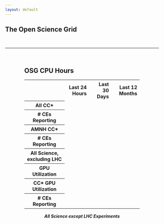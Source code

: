 ```yaml
---
layout: default
---
```


## The Open Science Grid

<br/>
<hr/>
<br/>

<style>
.osg_hours td,th.ar { text-align: right }
.osg_table_footer {
    font-weight: bold;
    font-style: italic;
    text-align: center;
    margin-top: 1em
}
.c75 {
    margin: auto;
    max-width: 75%
}
.h2ts {
    float: right;
    font-size: small;
}

.xtooltip {
  position: relative;
}

.xtooltip .xtooltiptext {
  visibility: hidden;
  background-color: #555;
  color: #fff;
  text-align: center;
  white-space: nowrap;
  font-size: small;
  border-radius: 6px;
  padding: 5px 5px;
  position: absolute;
  z-index: 1;
  bottom: 125%;
  left: 50%;
  margin-left: -60px;
  opacity: 0;
  transition: opacity 0.3s;
}

.xtooltip .xtooltiptext::after {
  content: "";
  position: absolute;
  top: 100%;
  left: 50%;
  margin-left: -5px;
  border-width: 5px;
  border-style: solid;
  border-color: #555 transparent transparent transparent;
}

.xtooltip:hover .xtooltiptext {
  visibility: visible;
  opacity: 1;
}
</style>

<div>
<div class="c75">

<h2 id="osg_cpu_hours_h2">OSG CPU Hours</h2>
<table class="osg_hours">

<tr>
  <th class="ar"></th>
  <th class="ar">Last 24 Hours</th>
  <th class="ar">Last 30 Days</th>
  <th class="ar">Last 12 Months</th>
</tr>

<tr id="cc_star_usage_row">
  <th>All CC&#42;</th>
</tr>

<tr id="cc_star_count_row">
  <th># CEs Reporting</th>
</tr>

<tr id="amnh_usage_row">
  <th>AMNH CC&#42;</th>
</tr>

<tr id="amnh_count_row">
  <th># CEs Reporting</th>
</tr>

<tr id="all_non_lhc_row">
  <th>All Science, excluding LHC</th>
</tr>

<tr id="gpu_usage_row">
  <th>GPU Utilization</th>
</tr>

<tr id="cc_star_gpu_usage_row">
  <th>CC&#42; GPU Utilization</th>
</tr>

<tr id="cc_star_gpu_count_row">
  <th># CEs Reporting</th>
</tr>

</table>
<p class="osg_table_footer">
All Science except LHC Experiments
</p>

</div>
</div>
<br/>

<script>
(function() {
  $.getJSON("https://web0000.chtc.wisc.edu/osg-cpu-hours.json")
    .done(function(data) {
      $.each(data.amnh_usage, function(i, x) {
        $('<td>' + x + "</td>").appendTo("#amnh_usage_row");
      });
      $.each(data.amnh_count, function(i, x) {
        $('<td class="xtooltip">' + x
          +   '<span class="xtooltiptext">'
          +     data.amnh_fqdn_resources[i].join("<br/>")
          +   '</span>'
          + "</td>").appendTo("#amnh_count_row");
      });
      $.each(data.cc_star_usage, function(i, x) {
        $('<td>' + x + "</td>").appendTo("#cc_star_usage_row");
      });
      $.each(data.cc_star_count, function(i, x) {
        $('<td class="xtooltip">' + x
          +   '<span class="xtooltiptext">'
          +     data.cc_star_fqdn_resources[i].join("<br/>")
          +   '</span>'
          + "</td>").appendTo("#cc_star_count_row");
      });
      $.each(data.all_non_lhc, function(i, x) {
        $('<td>' + x + "</td>").appendTo("#all_non_lhc_row");
      });
      $.each(data.gpu_usage, function(i, x) {
        $('<td>' + x + "</td>").appendTo("#gpu_usage_row");
      });
      $.each(data.cc_star_gpu_usage, function(i, x) {
        $('<td>' + x + "</td>").appendTo("#cc_star_gpu_usage_row");
      });
      $.each(data.cc_star_gpu_count, function(i, x) {
        $('<td class="xtooltip">' + x
          +   '<span class="xtooltiptext">'
          +     data.cc_star_gpu_fqdn_resources[i].join("<br/>")
          +   '</span>'
          + "</td>").appendTo("#cc_star_gpu_count_row");
      });
      $('<span class="h2ts"> as of ' + data.last_update_str + "</span>").appendTo("#osg_cpu_hours_h2");
    });
})();
</script>

